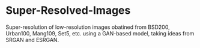 # Super-Resolved-Images

Super-resolution of low-resolution images obatined from BSD200, Urban100, Mang109, Set5, etc. using a GAN-based model, taking ideas from SRGAN and ESRGAN.
